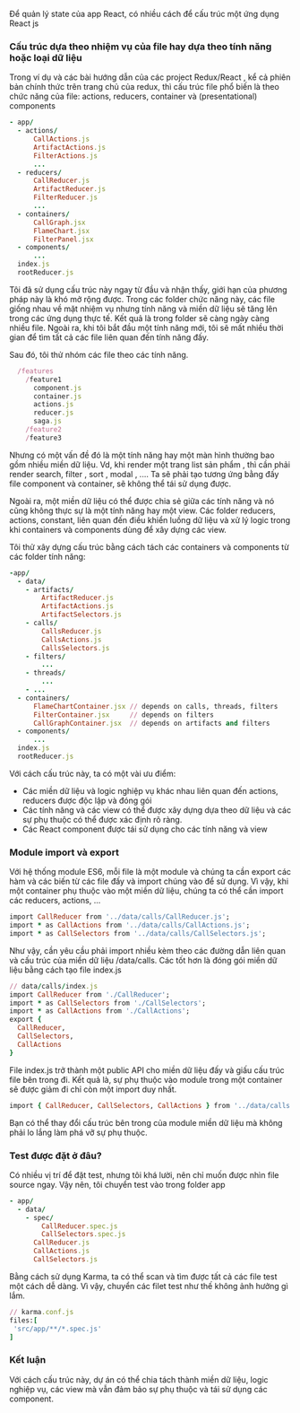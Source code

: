 Để quản lý state của app React,  có nhiều cách để cấu trúc một ứng dụng React js

### Cấu trúc dựa theo nhiệm vụ của file hay dựa theo tính năng hoặc loại dữ liệu 

Trong ví dụ và các bài hướng dẫn của các project Redux/React , kể cả phiên bản chính thức trên trang chủ của redux, thì cấu trúc file phổ biến là theo chức năng của file: actions, reducers, container và (presentational) components 

```ruby
- app/
  - actions/
      CallActions.js
      ArtifactActions.js
      FilterActions.js
      ...
  - reducers/
      CallReducer.js
      ArtifactReducer.js
      FilterReducer.js
      ...
  - containers/
      CallGraph.jsx
      FlameChart.jsx
      FilterPanel.jsx
  - components/
      ...
  index.js
  rootReducer.js
```

Tôi đã sử dụng cấu trúc này ngay từ đầu và nhận thấy, giới hạn của phương pháp này là khó mở rộng được. Trong các folder chức năng này, các file giống nhau về mặt nhiệm vụ nhưng tính năng và miền dữ liệu sẽ tăng lên trong các ứng dụng thực tế. Kết quả là trong folder sẽ càng ngày càng nhiều file. Ngoài ra, khi tôi bắt đầu một tính năng mới, tôi sẽ mất nhiều thời gian để tìm tất cả các file liên quan đến tính năng đấy.

Sau đó, tôi thử nhóm các file theo các tính năng. 

```ruby
  /features
    /feature1
      component.js
      container.js
      actions.js
      reducer.js
      saga.js
    /feature2
    /feature3
```

Nhưng có một vấn đề đó là một tính năng hay một màn hình thường bao gồm nhiều miền dữ liệu. Vd, khi render một trang list sản phẩm , thì cần phải render search, filter , sort , modal , .... Ta sẽ phải tạo tương ứng bằng đấy file component và container, sẽ không thể tái sử dụng được.

Ngoài ra, một miền dữ liệu có thể được chia sẻ giữa các tính năng và nó cũng không thực sự là một tính năng hay một view. Các folder reducers, actions, constant, liên quan đến điều khiển luồng dữ liệu và xử lý logic trong khi containers và components dùng để xây dựng các view. 

Tôi thử xây dựng cấu trúc bằng cách tách các containers và components từ các folder tính năng:

```ruby
-app/
  - data/
    - artifacts/
        ArtifactReducer.js
        ArtifactActions.js
        ArtifactSelectors.js 
    - calls/
        CallsReducer.js
        CallsActions.js
        CallsSelectors.js
    - filters/
        ...
    - threads/
        ...
    - ...
  - containers/
      FlameChartContainer.jsx // depends on calls, threads, filters
      FilterContainer.jsx     // depends on filters
      CallGraphContainer.jsx  // depends on artifacts and filters
  - components/
      ...
  index.js
  rootReducer.js
```

Với cách cấu trúc này, ta có một vài ưu điểm:
- Các miền dữ liệu và logic nghiệp vụ khác nhau liên quan đến actions, reducers được độc lập và đóng gói 
- Các tính năng và các view có thể được xây dựng dựa theo dữ liệu và các sự phụ thuộc có thể được xác định rõ ràng.
- Các React component được tái sử dụng cho các tính năng và view 

### Module import và export 

Với hệ thống module ES6, mỗi file là một module và chúng ta cần export các hàm và các biến từ các file đấy và import chúng vào để sử dụng. Vì vậy, khi một container phụ thuộc vào một miền dữ liệu, chúng ta có thể cần import các reducers, actions, ...

```ruby
import CallReducer from '../data/calls/CallReducer.js';
import * as CallActions from '../data/calls/CallActions.js';
import * as CallSelectors from '../data/calls/CallSelectors.js';
```

Như vậy, cần yêu cầu phải import nhiều kèm theo các đường dẫn liên quan và cấu trúc của miền dữ liệu  /data/calls. Các tốt hơn là đóng gói miền dữ liệu bằng cách tạo file index.js

```ruby
// data/calls/index.js
import CallReducer from './CallReducer';
import * as CallSelectors from './CallSelectors';
import * as CallActions from './CallActions';
export {
  CallReducer,
  CallSelectors,
  CallActions
}
```

File index.js trở thành một public API cho miền dữ liệu đấy và giấu cấu trúc file bên trong đi. Kết quả là, sự phụ thuộc vào module trong một container sẽ được giảm đi chỉ còn một import duy nhất.

```ruby
import { CallReducer, CallSelectors, CallActions } from '../data/calls'
```

Bạn có thể thay đổi cấu trúc bên trong của module miền dữ liệu mà không phải lo lắng làm phá vỡ sự phụ thuộc. 

### Test được đặt ở đâu?

Có nhiều vị trí để đặt test, nhưng tôi khá lười, nên chỉ muốn được nhìn file source ngay. Vậy nên, tôi chuyển test vào trong folder app 

```ruby
- app/
  - data/
    - spec/
        CallReducer.spec.js
        CallSelectors.spec.js
      CallReducer.js
      CallActions.js
      CallSelectors.js
```

Bằng cách sử dụng Karma, ta có thể scan và tìm được tất cả các file test một cách dễ dàng. Vì vậy, chuyển các filet test như thế không ảnh hưởng gì lắm.

```ruby
// karma.conf.js
files:[
 'src/app/**/*.spec.js'
]
```

### Kết luận
Với cách cấu trúc này, dự án có thể chia tách thành miền dữ liệu, logic nghiệp vụ, các view mà vẫn đảm bảo sự phụ thuộc và tái sử dụng các component.